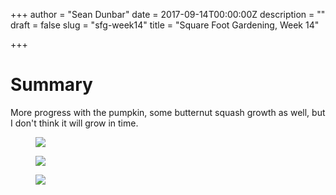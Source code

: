 +++
author = "Sean Dunbar"
date = 2017-09-14T00:00:00Z
description = ""
draft = false
slug = "sfg-week14"
title = "Square Foot Gardening, Week 14"

+++



# Summary
More progress with the pumpkin, some butternut squash growth as well, but I don't think it will grow in time.

<figure>
	<a href="https://i.imgur.com/GW1zKe4.jpg"><img src="https://i.imgur.com/GW1zKe4.jpg"></a>
</figure>

<figure>
	<a href="https://i.imgur.com/ecDctaN.jpg"><img src="https://i.imgur.com/ecDctaN.jpg"></a>
</figure>

<figure>
	<a href="https://i.imgur.com/W38aFQW.jpg"><img src="https://i.imgur.com/W38aFQW.jpg"></a>
</figure>
